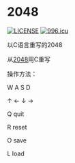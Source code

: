 # 2048

[![LICENSE](https://img.shields.io/badge/license-Anti%20996-blue.svg)](https://raw.githubusercontent.com/poly000/2048/master/LICENSE) [![996.icu](https://img.shields.io/badge/link-996.icu-red.svg)](https://996.icu)

以C语言重写的2048

从[2048](https://github.com/gabrielecirulli/2048)用C重写

操作方法：

W A S D

↑ ← ↓ →

Q quit

R reset

O save

L load
